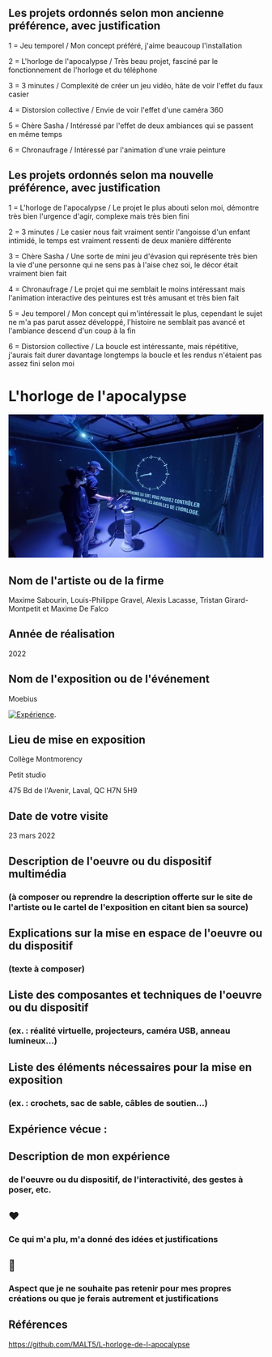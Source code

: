 ## Les projets ordonnés selon mon ancienne préférence, avec justification

1 = Jeu temporel / Mon concept préféré, j'aime beaucoup l'installation

2 = L'horloge de l'apocalypse / Très beau projet, fasciné par le fonctionnement de l'horloge et du téléphone

3 = 3 minutes / Complexité de créer un jeu vidéo, hâte de voir l'effet du faux casier

4 = Distorsion collective / Envie de voir l'effet d'une caméra 360

5 = Chère Sasha / Intéressé par l'effet de deux ambiances qui se passent en même temps

6 = Chronaufrage / Intéressé par l'animation d'une vraie peinture


## Les projets ordonnés selon ma nouvelle préférence, avec justification

1 = L'horloge de l'apocalypse / Le projet le plus abouti selon moi, démontre très bien l'urgence d'agir, complexe mais très bien fini

2 = 3 minutes / Le casier nous fait vraiment sentir l'angoisse d'un enfant intimidé, le temps est vraiment ressenti de deux manière différente

3 = Chère Sasha / Une sorte de mini jeu d'évasion qui représente très bien la vie d'une personne qui ne sens pas à l'aise chez soi, le décor était vraiment bien fait

4 = Chronaufrage / Le projet qui me semblait le moins intéressant mais l'animation interactive des peintures est très amusant et très bien fait

5 = Jeu temporel / Mon concept qui m'intéressait le plus, cependant le sujet ne m'a pas parut assez développé, l'histoire ne semblait pas avancé et l'ambiance descend d'un coup à la fin

6 = Distorsion collective / La boucle est intéressante, mais répétitive, j'aurais fait durer davantage longtemps la boucle et les rendus n'étaient pas assez fini selon moi

# L'horloge de l'apocalypse

![Setup](medias/debut.JPG)

## Nom de l'artiste ou de la firme
Maxime Sabourin, Louis-Philippe Gravel, Alexis Lacasse, Tristan Girard-Montpetit et Maxime De Falco

## Année de réalisation
2022

## Nom de l'exposition ou de l'événement
Moebius

[![Expérience](http://img.youtube.com/vi/dDASIXUMzFw/0.jpg)](http://www.youtube.com/watch?v=dDASIXUMzFw).

## Lieu de mise en exposition
Collège Montmorency

Petit studio

475 Bd de l'Avenir, Laval, QC H7N 5H9

## Date de votre visite
23 mars 2022

## Description de l'oeuvre ou du dispositif multimédia 
### (à composer ou reprendre la description offerte sur le site de l'artiste ou le cartel de l'exposition en citant bien sa source)

## Explications sur la mise en espace de l'oeuvre ou du dispositif 
### (texte à composer)

## Liste des composantes et techniques de l'oeuvre ou du dispositif 
### (ex. : réalité virtuelle, projecteurs, caméra USB, anneau lumineux...)

## Liste des éléments nécessaires pour la mise en exposition 
### (ex. : crochets, sac de sable, câbles de soutien...)

## Expérience vécue :

## Description de mon expérience 
### de l'oeuvre ou du dispositif, de l'interactivité, des gestes à poser, etc.

## ❤️ 
### Ce qui m'a plu, m'a donné des idées et justifications

## 🤔 
### Aspect que je ne souhaite pas retenir pour mes propres créations ou que je ferais autrement et justifications

## Références
https://github.com/MALT5/L-horloge-de-l-apocalypse
